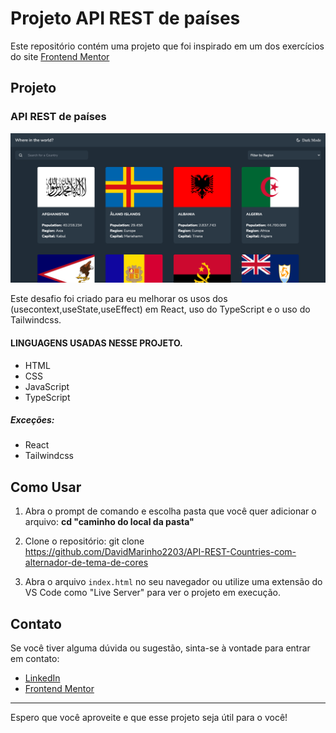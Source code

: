 # Projeto API REST de países

Este repositório contém uma projeto que foi inspirado em um dos exercícios do site [Frontend Mentor](https://www.frontendmentor.io/)

## Projeto

### API REST de países

![API REST de países](/public/assets/img/screenshot.png)

Este desafio foi criado para eu melhorar os usos dos (usecontext,useState,useEffect) em React, uso do TypeScript e o uso do Tailwindcss.

#### LINGUAGENS USADAS NESSE PROJETO.

- HTML
- CSS
- JavaScript
- TypeScript

##### Exceções:

- React
- Tailwindcss

## Como Usar

1. Abra o prompt de comando e escolha pasta que você quer adicionar o arquivo:
   **cd "caminho do local da pasta"**

1. Clone o repositório:
   git clone https://github.com/DavidMarinho2203/API-REST-Countries-com-alternador-de-tema-de-cores

1. Abra o arquivo `index.html` no seu navegador ou utilize uma extensão do VS Code como "Live Server" para ver o projeto em execução.

## Contato

Se você tiver alguma dúvida ou sugestão, sinta-se à vontade para entrar em contato:

- [LinkedIn](https://www.linkedin.com/in/david-beckham-278644227/)
- [Frontend Mentor](https://www.frontendmentor.io/profile/DavidMarinho2203)

---

Espero que você aproveite e que esse projeto seja útil para o você!
